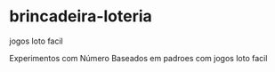 # brincadeira-loteria
jogos loto facil

Experimentos com Número Baseados em padroes com jogos loto facil
